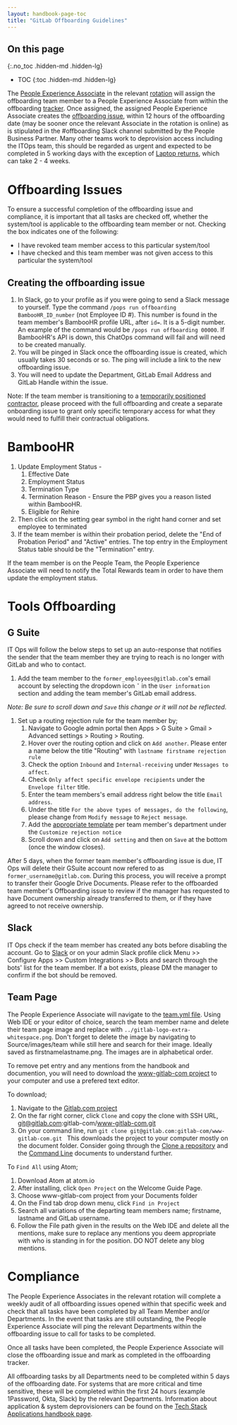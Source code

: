 ```yaml
---
layout: handbook-page-toc
title: "GitLab Offboarding Guidelines"
---
```


## On this page
{:.no_toc .hidden-md .hidden-lg}

- TOC
{:toc .hidden-md .hidden-lg}

The [People Experience Associate](/job-families/people-ops/people-experience-associate/) in the relevant [rotation](https://about.gitlab.com/handbook/people-group/people-experience-team/#weeklyrotation) will assign the offboarding team member to a People Experience Associate from within the offboarding [tracker](https://docs.google.com/spreadsheets/d/1Z45eOZ2rCRIKgGae3eOKQ8lhIbAPikSs5gLz3V8Kh9U/edit?ts=5e7a2c42#gid=989170380). Once assigned, the assigned People Experience Associate creates the [offboarding issue](https://gitlab.com/gitlab-com/people-group/employment/-/blob/master/.gitlab/issue_templates/offboarding.md), within 12 hours of the offboarding date (may be sooner once the relevant Associate in the rotation is online) as is stipulated in the #offboarding Slack channel submitted by the People Business Partner. Many other teams work to deprovision access including the ITOps team, this should be regarded as urgent and expected to be completed in 5 working days with the exception of [Laptop returns](//handbook/business-ops/team-member-enablement/onboarding-access-requests/#returning-oldoffboarded-laptops), which can take 2 - 4 weeks.  

# Offboarding Issues

To ensure a successful completion of the offboarding issue and compliance, it is important that all tasks are checked off, whether the system/tool is applicable to the offboarding team member or not. Checking the box indicates one of the following:

- I have revoked team member access to this particular system/tool
- I have checked and this team member was not given access to this particular the system/tool

## Creating the offboarding issue

1. In Slack, go to your profile as if you were going to send a Slack message to yourself. Type the command `/pops run offboarding BambooHR_ID_number` (not Employee ID #). This number is found in the team member's BambooHR profile URL, after `id=`. It is a 5-digit number. An example of the command would be `/pops run offboarding 00000`. If BambooHR's API is down, this ChatOps command will fail and will need to be created manually.
1. You will be pinged in Slack once the offboarding issue is created, which usually takes 30 seconds or so. The ping will include a link to the new offboarding issue.
1. You will need to update the Department, GitLab Email Address and GitLab Handle within the issue. 

Note: If the team member is transitioning to a [temporarily positioned contractor](/handbook/people-group/general-onboarding/consultants/), please proceed with the full offboarding and create a separate onboarding issue to grant only specific temporary access for what they would need to fulfill their contractual obligations.

# BambooHR
1. Update Employment Status - 
   1. Effective Date
   1. Employment Status  
   1. Termination Type
   1. Termination Reason - Ensure the PBP gives you a reason listed within BambooHR. 
   1. Eligible for Rehire
1. Then click on the setting gear symbol in the right hand corner and set employee to terminated
1. If the team member is within their probation period, delete the "End of Probation Period" and "Active" entries. The top entry in the Employment Status table should be the "Termination" entry.  

If the team member is on the People Team, the People Experience Associate will need to notify the Total Rewards team in order to have them update the employment status. 


# Tools Offboarding

## G Suite

IT Ops will follow the below steps to set up an auto-response that notifies the sender that the team member they are trying to reach is no longer with GitLab and who to contact.
1. Add the team member to the `former_employees@gitlab.com`'s email account by selecting the dropdown icon `ˇ` in the `User information` section and adding the team member's GitLab email address.

_Note: Be sure to scroll down and `Save` this change or it will not be reflected._
1. Set up a routing rejection rule for the team member by;
   1. Navigate to Google admin portal then Apps > G Suite > Gmail > Advanced settings > Routing > Routing. 
   1. Hover over the routing option and click on `Add another`. Please enter a name below the title "Routing" with `lastname firstname rejection rule`
   1. Check the option `Inbound` and `Internal-receiving` under `Messages to affect`.
   1. Check `Only affect specific envelope recipients` under the `Envelope filter` title.
   1. Enter the team members's email address right below the title `Email address`.
   1. Under the title `For the above types of messages, do the following`, please change from `Modify message` to `Reject message`.
   1. Add the [appropriate template](https://gitlab.com/gitlab-com/people-group/employment-templates-2/blob/master/Offboarding%20Rejection%20Email%20Templates) per team member's department under the `Customize rejection notice`
   1. Scroll down and click on `Add setting` and then on `Save` at the bottom (once the window closes).

After 5 days, when the former team member's offboarding issue is due, IT Ops will delete their GSuite account now refered to as `former_username@gitlab.com`. During this process, you will receive a prompt to transfer their Google Drive Documents. Please refer to the offboarded team member's Offboarding issue to review if the manager has requested to have Document ownership already transferred to them, or if they have agreed to not receive ownership.

## Slack

IT Ops check if the team member has created any bots before disabling the account. Go to [Slack](https://gitlab.slack.com/apps/manage) or on your admin Slack profile click Menu >> Configure Apps >> Custom Integrations >> Bots and search through the bots' list for the team member.
If a bot exists, please DM the manager to confirm if the bot should be removed.

## Team Page

The People Experience Associate will navigate to the [team.yml file](https://gitlab.com/gitlab-com/www-gitlab-com/blob/master/data/team.yml). Using Web IDE or your editor of choice, search the team member name and delete their team page image and replace with `../gitlab-logo-extra-whitespace.png`. Don't forget to delete the image by navigating to Source/images/team while still here and search for their image. Ideally saved as firstnamelastname.png. The images are in alphabetical order.

To remove pet entry and any mentions from the handbook and documention, you will need to download the [www-gitlab-com project](https://gitlab.com/gitlab-com/www-gitlab-com) to your computer and use a prefered text editor.

To download;
1. Navigate to the [Gitlab.com project](https://gitlab.com/gitlab-com/www-gitlab-com)
2. On the far right corner, click `Clone` and copy the clone with SSH URL, git@gitlab.com:gitlab-com/www-gitlab-com.git
3. On your command line, run `git clone git@gitlab.com:gitlab-com/www-gitlab-com.git `
This downloads the project to your computer mostly on the document folder. Consider going through the [Clone a repository](https://docs.gitlab.com/ee/gitlab-basics/start-using-git.html#clone-a-repository) and the [Command Line](https://docs.gitlab.com/ee/gitlab-basics/command-line-commands.html) documents to understand further.

To `Find All` using Atom;
1. Download Atom at atom.io
2. After installing, click `Open Project` on the Welcome Guide Page.
3. Choose www-gitlab-com project from your Documents folder
4. On the Find tab drop down menu, click `Find in Project`
5. Search all variations of the departing team members name; firstname, lastname and GitLab username.
6. Follow the File path given in the results on the Web IDE and delete all the mentions, make sure to replace any mentions you deem appropriate with who is standing in for the position.
DO NOT delete any blog mentions.

# Compliance 

The People Experience Associates in the relevant rotation will complete a weekly audit of all offboarding issues opened within that specific week and check that all tasks have been completed by all Team Member and/or Departments. In the event that tasks are still outstanding, the People Experience Associate will ping the relevant Departments within the offboarding issue to call for tasks to be completed. 

Once all tasks have been completed, the People Experience Associate will close the offboarding issue and mark as completed in the offboarding tracker. 

All offboarding tasks by all Departments need to be completed within 5 days of the offboarding date. For systems that are more critical and time sensitive, these will be completed within the first 24 hours (example 1Password, Okta, Slack) by the relevant Departments. Information about application & system deprovisioners can be found on the [Tech Stack Applications handbook page](https://about.gitlab.com/handbook/business-ops/tech-stack-applications/).

